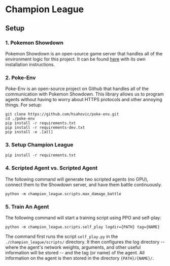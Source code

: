 # Champion League
## Setup
### 1. Pokemon Showdown
Pokemon Showdown is an open-source game server that handles all of the environment logic for 
this project. It can be found 
[here](https://github.com/smogon/pokemon-showdown/blob/master/server/README.md) with its own 
installation instructions.

### 2. Poke-Env

Poke-Env is an open-source project on Github that handles all of the communication with Pokemon 
Showdown. This library allows us to program agents without having to worry about HTTPS protocols and
other annoying things. For setup:

```
git clone https://github.com/hsahovic/poke-env.git
cd ./poke-env
pip install -r requirements.txt
pip install -r requirements-dev.txt
pip install -e .[all]
```

### 3. Setup Champion League

`pip install -r requirements.txt`

### 4. Scripted Agent vs. Scripted Agent

The following command will generate two scripted agents (no GPU), connect them to the Showdown 
server, and have them battle continuously.

`python -m champion_league.scripts.max_damage_battle`

### 5. Train An Agent
The following command will start a training script using PPO and self-play:

`python -m champion_league.scripts.self_play logdir={PATH} tag={NAME}`

The command first runs the script `self_play.py` in the `./champion_league/scripts/` directory. It
then configures the log directory -- where the agent's network weights, arguments, and other useful
information will be stored -- and the tag (or name) of the agent. All information on the agent is 
then stored in the directory `{PATH}/{NAME}/`.